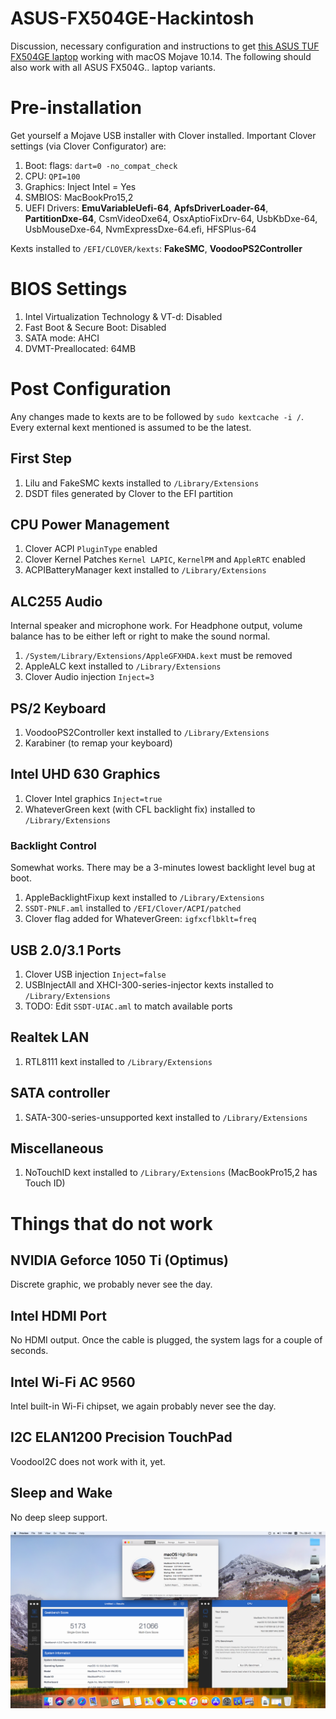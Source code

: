 # ASUS-FX504GE-Hackintosh
Discussion, necessary configuration and instructions to get [this ASUS TUF FX504GE laptop](https://www.ultrabookreview.com/19725-asus-tuf-fx504ge-review/) working with macOS Mojave 10.14. The following should also work with all ASUS FX504G.. laptop variants.

# Pre-installation
Get yourself a Mojave USB installer with Clover installed. Important Clover settings (via Clover Configurator) are:
1. Boot: flags: `dart=0 -no_compat_check`
2. CPU: `QPI=100`
3. Graphics: Inject Intel = Yes
4. SMBIOS: MacBookPro15,2
5. UEFI Drivers: **EmuVariableUefi-64**, **ApfsDriverLoader-64**, **PartitionDxe-64**, CsmVideoDxe64, OsxAptioFixDrv-64, UsbKbDxe-64, UsbMouseDxe-64, NvmExpressDxe-64.efi, HFSPlus-64
 
Kexts installed to `/EFI/CLOVER/kexts`: **FakeSMC**, **VoodooPS2Controller**

# BIOS Settings
1. Intel Virtualization Technology & VT-d: Disabled
2. Fast Boot & Secure Boot: Disabled
3. SATA mode: AHCI
4. DVMT-Preallocated: 64MB

# Post Configuration
Any changes made to kexts are to be followed by `sudo kextcache -i /`.
Every external kext mentioned is assumed to be the latest.
## First Step
1. Lilu and FakeSMC kexts installed to `/Library/Extensions`
2. DSDT files generated by Clover to the EFI partition
## CPU Power Management
1. Clover ACPI `PluginType` enabled
2. Clover Kernel Patches `Kernel LAPIC`, `KernelPM` and `AppleRTC` enabled
3. ACPIBatteryManager kext installed to `/Library/Extensions`
## ALC255 Audio
Internal speaker and microphone work. For Headphone output, volume balance has to be either left or right to make the sound normal.
1. `/System/Library/Extensions/AppleGFXHDA.kext` must be removed
2. AppleALC kext installed to `/Library/Extensions`
3. Clover Audio injection `Inject=3`
## PS/2 Keyboard
1. VoodooPS2Controller kext installed to `/Library/Extensions`
2. Karabiner (to remap your keyboard)
## Intel UHD 630 Graphics
1. Clover Intel graphics `Inject=true`
2. WhateverGreen kext (with CFL backlight fix) installed to `/Library/Extensions`
### Backlight Control
Somewhat works. There may be a 3-minutes lowest backlight level bug at boot.
1. AppleBacklightFixup kext installed to `/Library/Extensions`
2. `SSDT-PNLF.aml` installed to `/EFI/Clover/ACPI/patched`
3. Clover flag added for WhateverGreen: `igfxcflbklt=freq`
## USB 2.0/3.1 Ports
1. Clover USB injection `Inject=false`
2. USBInjectAll and XHCI-300-series-injector kexts installed to `/Library/Extensions`
3. TODO: Edit `SSDT-UIAC.aml` to match available ports
## Realtek LAN
1. RTL8111 kext installed to `/Library/Extensions`
## SATA controller
1. SATA-300-series-unsupported kext installed to `/Library/Extensions`
## Miscellaneous
1. NoTouchID kext installed to `/Library/Extensions` (MacBookPro15,2 has Touch ID)

# Things that do not work
## NVIDIA Geforce 1050 Ti (Optimus)
Discrete graphic, we probably never see the day.
## Intel HDMI Port
No HDMI output. Once the cable is plugged, the system lags for a couple of seconds.
## Intel Wi-Fi AC 9560
Intel built-in Wi-Fi chipset, we again probably never see the day.
## I2C ELAN1200 Precision TouchPad
VoodooI2C does not work with it, yet.
## Sleep and Wake
No deep sleep support.

![Screenshot](FX504GE-SS.png?raw=true)
